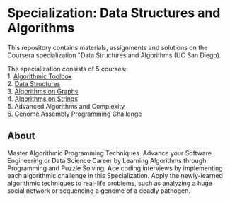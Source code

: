 # Specialization: Data Structures and Algorithms

This repository contains materials, assignments and solutions on the Coursera specialization "Data Structures and Algorithms (UC San Diego).

The specialization consists of 5 courses:  
    1. [Algorithmic Toolbox](1_algorithmic_toolbox)    
    2. [Data Structures](2_data_structures)   
    3. [Algorithms on Graphs](3_algorithms_on_graphs)  
    4. [Algorithms on Strings](4_algorithms_on_strings)  
    5. Advanced Algorithms and Complexity  
    6. Genome Assembly Programming Challenge  
    
## About

Master Algorithmic Programming Techniques. Advance your Software Engineering or Data Science Career by Learning Algorithms through Programming and Puzzle Solving. Ace coding interviews by implementing each algorithmic challenge in this Specialization. Apply the newly-learned algorithmic techniques to real-life problems, such as analyzing a huge social network or sequencing a genome of a deadly pathogen. 

